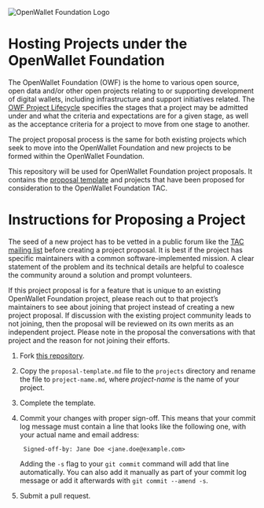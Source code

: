 ![OpenWallet Foundation Logo](https://openwallet.foundation/wp-content/uploads/sites/11/2023/02/OpenWallet_Logo_Color-with-descriptor.svg)

# Hosting Projects under the OpenWallet Foundation
The OpenWallet Foundation (OWF) is the home to various open source,
open data and/or other open projects relating to or supporting development
of digital wallets, including infrastructure and support initiatives related.
The [OWF Project Lifecycle](https://openwallet-foundation.github.io/tac/governance/project-lifecycle/)
specifies the stages that a project may be admitted under and what the
criteria and expectations are for a given stage, as well as the acceptance
criteria for a project to move from one stage to another.

The project proposal process is the same for both existing projects which
seek to move into the OpenWallet Foundation and new projects to be formed
within the OpenWallet Foundation.

This repository will be used for OpenWallet Foundation project proposals.
It contains the [proposal template](./proposal-template.md) and projects
that have been proposed for consideration to the OpenWallet Foundation TAC.

# Instructions for Proposing a Project
The seed of a new project has to be vetted in a public forum like the
[TAC mailing list](https://lists.openwallet.foundation/g/TAC) before
creating a project proposal. It is best if the project has specific maintainers
with a common software-implemented mission. A clear statement of the problem
and its technical details are helpful to coalesce the community around a
solution and prompt volunteers.

If this project proposal is for a feature that is unique to an existing
OpenWallet Foundation project, please reach out to that project’s maintainers
to see about joining that project instead of creating a new project proposal.
If discussion with the existing project community leads to not joining, then
the proposal will be reviewed on its own merits as an independent project.
Please note in the proposal the conversations with that project and the reason
for not joining their efforts.

1. Fork [this repository](https://github.com/openwallet-foundation/project-proposals).
2. Copy the `proposal-template.md` file to the `projects` directory and rename
the file to `project-name.md`, where _project-name_ is the name of your project.
3. Complete the template.
4. Commit your changes with proper sign-off. This means that your commit
log message must contain a line that looks like the following one,
with your actual name and email address:

        Signed-off-by: Jane Doe <jane.doe@example.com>

   Adding the `-s` flag to your `git commit` command will add that line
automatically. You can also add it manually as part of your commit
log message or add it afterwards with `git commit --amend -s`.
5. Submit a pull request.

